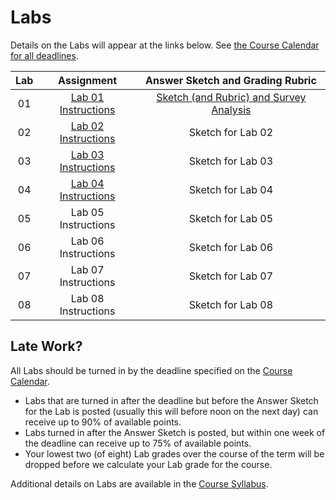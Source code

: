 Labs
================

Details on the Labs will appear at the links below. See [the Course Calendar for all deadlines](https://thomaselove.github.io/431/calendar.html).

Lab | Assignment | Answer Sketch and Grading Rubric
:---: | :---------: | :---------------------------------:
01 | [Lab 01 Instructions](https://github.com/THOMASELOVE/431-2020/blob/master/labs/lab01/lab01.md) | [Sketch (and Rubric) and Survey Analysis](https://github.com/THOMASELOVE/431-2020/blob/master/labs/lab01/README.md)
02 | [Lab 02 Instructions](https://github.com/THOMASELOVE/431-2020/blob/master/labs/lab02/lab02.md) | Sketch for Lab 02
03 | [Lab 03 Instructions](https://github.com/THOMASELOVE/431-2020/blob/master/labs/lab03/lab03.md) | Sketch for Lab 03
04 | [Lab 04 Instructions](https://github.com/THOMASELOVE/431-2020/blob/master/labs/lab04/lab04.md) | Sketch for Lab 04
05 | Lab 05 Instructions | Sketch for Lab 05
06 | Lab 06 Instructions | Sketch for Lab 06
07 | Lab 07 Instructions | Sketch for Lab 07
08 | Lab 08 Instructions | Sketch for Lab 08

## Late Work?

All Labs should be turned in by the deadline specified on the [Course Calendar](https://thomaselove.github.io/431/calendar.html). 

- Labs that are turned in after the deadline but before the Answer Sketch for the Lab is posted (usually this will before noon on the next day) can receive up to 90% of available points.
- Labs turned in after the Answer Sketch is posted, but within one week of the deadline can receive up to 75% of available points.
- Your lowest two (of eight) Lab grades over the course of the term will be dropped before we calculate your Lab grade for the course.

Additional details on Labs are available in the [Course Syllabus](https://thomaselove.github.io/431-2020-syllabus/).

